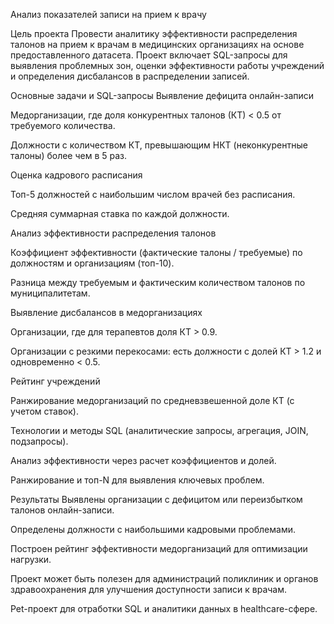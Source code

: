 Анализ показателей записи на прием к врачу

Цель проекта
Провести аналитику эффективности распределения талонов на прием к врачам в медицинских организациях на основе предоставленного датасета. Проект включает SQL-запросы для выявления проблемных зон, оценки эффективности работы учреждений и определения дисбалансов в распределении записей.

Основные задачи и SQL-запросы
Выявление дефицита онлайн-записи

Медорганизации, где доля конкурентных талонов (КТ) < 0.5 от требуемого количества.

Должности с количеством КТ, превышающим НКТ (неконкурентные талоны) более чем в 5 раз.

Оценка кадрового расписания

Топ-5 должностей с наибольшим числом врачей без расписания.

Средняя суммарная ставка по каждой должности.

Анализ эффективности распределения талонов

Коэффициент эффективности (фактические талоны / требуемые) по должностям и организациям (топ-10).

Разница между требуемым и фактическим количеством талонов по муниципалитетам.

Выявление дисбалансов в медорганизациях

Организации, где для терапевтов доля КТ > 0.9.

Организации с резкими перекосами: есть должности с долей КТ > 1.2 и одновременно < 0.5.

Рейтинг учреждений

Ранжирование медорганизаций по средневзвешенной доле КТ (с учетом ставок).

Технологии и методы
SQL (аналитические запросы, агрегация, JOIN, подзапросы).

Анализ эффективности через расчет коэффициентов и долей.

Ранжирование и топ-N для выявления ключевых проблем.

Результаты
Выявлены организации с дефицитом или переизбытком талонов онлайн-записи.

Определены должности с наибольшими кадровыми проблемами.

Построен рейтинг эффективности медорганизаций для оптимизации нагрузки.

Проект может быть полезен для администраций поликлиник и органов здравоохранения для улучшения доступности записи к врачам.

Pet-проект для отработки SQL и аналитики данных в healthcare-сфере. 
